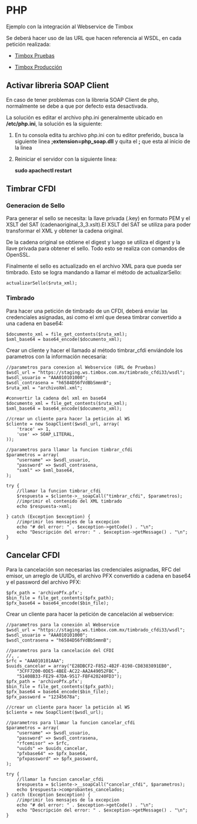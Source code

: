 # PHP
Ejemplo con la integración al Webservice de Timbox

Se deberá hacer uso de las URL que hacen referencia al WSDL, en cada petición realizada:

- [Timbox Pruebas](https://staging.ws.timbox.com.mx/timbrado_cfdi33/wsdl)

- [Timbox Producción](https://sistema.timbox.com.mx/timbrado_cfdi33/wsdl)

## Activar libreria SOAP Client
En caso de tener problemas con la libreria SOAP Client de php, normalmente se debe a que por defecto esta desactivada.

La solución es editar el archivo php.ini generalmente ubicado en **/etc/php.ini**, la solución es la siguiente:

1. En tu consola edita tu archivo php.ini con tu editor preferido, busca la siguiente linea  **;extension=php_soap.dll** y quita el **;** que esta al inicio de la linea

2. Reiniciar el servidor con la siguiente linea:

    **sudo apachectl restart**
    
## Timbrar CFDI
### Generacion de Sello
Para generar el sello se necesita: la llave privada (.key) en formato PEM y el XSLT del SAT (cadenaoriginal_3_3.xslt).El XSLT del SAT se utiliza para poder transformar el XML y obtener la cadena original.

De la cadena original se obtiene el digest y luego se utiliza el digest y la llave privada para obtener el sello. Todo esto se realiza con comandos de OpenSSL.

Finalmente el sello es actualizado en el archivo XML para que pueda ser timbrado. Esto se logra mandando a llamar el método de actualizarSello:
```
actualizarSello($ruta_xml);
```
### Timbrado
Para hacer una petición de timbrado de un CFDI, deberá enviar las credenciales asignadas, asi como el xml que desea timbrar convertido a una cadena en base64:
```
$documento_xml = file_get_contents($ruta_xml);
$xml_base64 = base64_encode($documento_xml);
```
Crear un cliente y hacer el llamado al método timbrar_cfdi enviándole los parametros con la información necesaria:

```
//parametros para conexion al Webservice (URL de Pruebas)
$wsdl_url = "https://staging.ws.timbox.com.mx/timbrado_cfdi33/wsdl";
$wsdl_usuario = "AAA010101000";
$wsdl_contrasena = "h6584D56fVdBbSmmnB";
$ruta_xml = "archivoXml.xml";

#convertir la cadena del xml en base64
$documento_xml = file_get_contents($ruta_xml);
$xml_base64 = base64_encode($documento_xml);

//crear un cliente para hacer la petición al WS
$cliente = new SoapClient($wsdl_url, array(
    'trace' => 1,
    'use' => SOAP_LITERAL,
));

//parametros para llamar la funcion timbrar_cfdi
$parametros = array(
    "username" => $wsdl_usuario,
    "password" => $wsdl_contrasena,
    "sxml" => $xml_base64,
);

try {
    //llamar la funcion timbrar_cfdi
    $respuesta = $cliente->__soapCall("timbrar_cfdi", $parametros);
    //imprimir el contenido del XML timbrado
    echo $respuesta->xml;

} catch (Exception $exception) {
    //imprimir los mensajes de la excepcion
    echo "# del error: " . $exception->getCode() . "\n";
    echo "Descripción del error: " . $exception->getMessage() . "\n";
}
```

## Cancelar CFDI
Para la cancelación son necesarias las credenciales asignadas, RFC del emisor, un arreglo de UUIDs, el archivo PFX convertido a cadena en base64 y el password del archivo PFX:
```
$pfx_path = 'archivoPfx.pfx';
$bin_file = file_get_contents($pfx_path);
$pfx_base64 = base64_encode($bin_file);
```
Crear un cliente para hacer la petición de cancelación al webservice:
```
//parametros para la conexión al Webservice
$wsdl_url = "https://staging.ws.timbox.com.mx/timbrado_cfdi33/wsdl";
$wsdl_usuario = "AAA010101000";
$wsdl_contrasena = "h6584D56fVdBbSmmnB";

//parametros para la cancelación del CFDI
//, ,
$rfc = "AAA010101AAA";
$uuids_cancelar = array("E28DBCF2-F852-4B2F-8198-CD8383891EB0",
    "3CFF7200-0DE5-4BEE-AC22-AA2A49052FBC",
    "51408B33-FE29-47DA-9517-FBF420240FD3");
$pfx_path = 'archivoPfx.pfx';
$bin_file = file_get_contents($pfx_path);
$pfx_base64 = base64_encode($bin_file);
$pfx_password = "12345678a";

//crear un cliente para hacer la petición al WS
$cliente = new SoapClient($wsdl_url);

//parametros para llamar la funcion cancelar_cfdi
$parametros = array(
    "username" => $wsdl_usuario,
    "password" => $wsdl_contrasena,
    "rfcemisor" => $rfc,
    "uuids" => $uuids_cancelar,
    "pfxbase64" => $pfx_base64,
    "pfxpassword" => $pfx_password,
);

try {
    //llamar la funcion cancelar_cfdi
    $respuesta = $cliente->__soapCall("cancelar_cfdi", $parametros);
    echo $respuesta->comprobantes_cancelados;
} catch (Exception $exception) {
    //imprimir los mensajes de la excepcion
    echo "# del error: " . $exception->getCode() . "\n";
    echo "Descripción del error: " . $exception->getMessage() . "\n";
}
```
